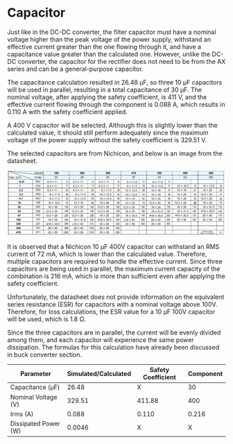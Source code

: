 # Capacitor 

Just like in the DC-DC converter, the filter capacitor must have a nominal voltage higher than the peak voltage of the power supply, withstand an effective current greater than the one flowing through it, and have a capacitance value greater than the calculated one. However, unlike the DC-DC converter, the capacitor for the rectifier does not need to be from the AX series and can be a general-purpose capacitor.

The capacitance calculation resulted in 26.48 µF, so three 10 µF capacitors will be used in parallel, resulting in a total capacitance of 30 µF. The nominal voltage, after applying the safety coefficient, is 411 V, and the effective current flowing through the component is 0.088 A, which results in 0.110 A with the safety coefficient applied.

A 400 V capacitor will be selected. Although this is slightly lower than the calculated value, it should still perform adequately since the maximum voltage of the power supply without the safety coefficient is 329.51 V.

The selected capacitors are from Nichicon, and below is an image from the datasheet.

<p align="center">
  <img src="/images/components/FilterCapacitor/FilterCapacitor.png" alt="Nichicon datasheet">
</p>

It is observed that a Nichicon 10 µF 400V capacitor can withstand an RMS current of 72 mA, which is lower than the calculated value. Therefore, multiple capacitors are required to handle the effective current. Since three capacitors are being used in parallel, the maximum current capacity of the combination is 216 mA, which is more than sufficient even after applying the safety coefficient.

Unfortunately, the datasheet does not provide information on the equivalent series resistance (ESR) for capacitors with a nominal voltage above 100V. Therefore, for loss calculations, the ESR value for a 10 µF 100V capacitor will be used, which is 1.8 Ω.

Since the three capacitors are in parallel, the current will be evenly divided among them, and each capacitor will experience the same power dissipation. The formulas for this calculation have already been discussed in buck converter section.

<table align="center">
  <thead>
    <tr>
      <th><strong>Parameter</strong></th>
      <th><strong>Simulated/Calculated</strong></th>
      <th><strong>Safety Coefficient</strong></th>
      <th><strong>Component</strong></th>
    </tr>
  </thead>
  <tbody>
    <tr>
      <td>Capacitance (µF)</td>
      <td>26.48</td>
      <td>X</td>
      <td>30</td>
    </tr>
    <tr>
      <td>Nominal Voltage (V)</td>
      <td>329.51</td>
      <td>411.88</td>
      <td>400</td>
    </tr>
    <tr>
      <td>Irms (A)</td>
      <td>0.088</td>
      <td>0.110</td>
      <td>0.216</td>
    </tr>
    <tr>
      <td>Dissipated Power (W)</td>
      <td>0.0046</td>
      <td>X</td>
      <td>X</td>
    </tr>
  </tbody>
</table>
